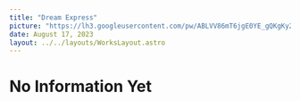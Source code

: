 ```yaml
---
title: "Dream Express"
picture: "https://lh3.googleusercontent.com/pw/ABLVV86mT6jgE0YE_gQKgKy2Pot-WunkrgeDGGuJv5zNEMBx1XLyD21sbp6zPCOKC-EziZKG2Z-BFvvsVDMYBkIa4r538BEfJ7AVH4MgrL-8j3SAjIxSUYCw=w2400"
date: August 17, 2023
layout: ../../layouts/WorksLayout.astro
---
```

# No Information Yet